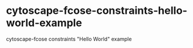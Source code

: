 # cytoscape-fcose-constraints-hello-world-example
cytoscape-fcose constraints "Hello World" example
